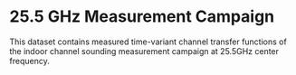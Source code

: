 # 25.5 GHz Measurement Campaign

This dataset contains measured time-variant channel transfer functions of the indoor channel sounding measurement campaign at 25.5GHz center frequency.
